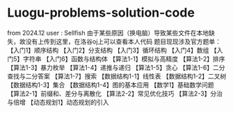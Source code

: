 # Luogu-problems-solution-code
from 2024.12
user : Sellfish
由于某些原因（换电脑）导致某些文件在本地缺失，故没有上传到这里，在洛谷oj上可以查看本人代码
题目现现涉及官方题单：
【入门1】顺序结构
【入门2】分支结构
【入门3】循环结构
【入门4】数组
【入门5】字符串
【入门6】函数与结构体
【算法1-1】模拟与高精度
【算法1-2】排序
【算法1-3】暴力枚举
【算法1-4】递推与递归
【算法1-5】贪心
【算法1-6】二分查找与二分答案
【算法1-7】搜索
【数据结构1-1】线性表
【数据结构1-2】二叉树
【数据结构1-3】集合
【数据结构1-4】图的基本应用
【数学1】基础数学问题
【算法2-1】前缀和、差分与离散化
【算法2-2】常见优化技巧
【算法2-3】分治与倍增
【动态规划1】动态规划的引入
